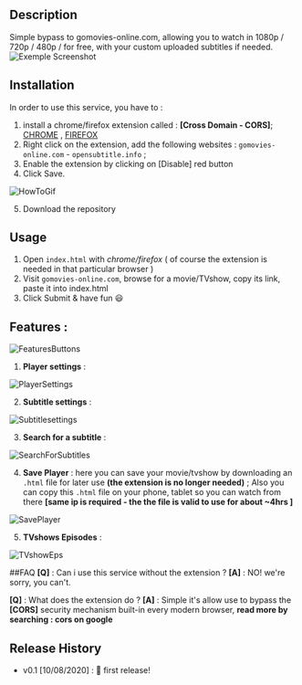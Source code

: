 ## Description
Simple bypass to gomovies-online.com, allowing you to watch in 1080p / 720p / 480p / for free, with your custom uploaded subtitles if needed.
![Exemple Screenshot](https://img.techpowerup.org/200810/screenshot-200.png)
## Installation
In order to use this service, you have to : 
1. install a chrome/firefox extension called : **[Cross Domain - CORS]**; [CHROME](https://chrome.google.com/webstore/detail/cross-domain-cors/mjhpgnbimicffchbodmgfnemoghjakai) , [FIREFOX](https://addons.mozilla.org/fr/firefox/addon/cross-domain-cors/)
2. Right click on the extension, add the following websites : ```gomovies-online.com``` - ```opensubtitle.info``` ; 
3. Enable the extension by clicking on [Disable] red button
4. Click Save.

![HowToGif](https://img.techpowerup.org/200810/cors-extension.gif)

5. Download the repository
## Usage
1. Open ```index.html``` with *chrome/firefox* ( of course the extension is needed in that particular browser )
2. Visit ```gomovies-online.com```, browse for a movie/TVshow, copy its link, paste it into index.html
3. Click Submit & have fun :smiley:
## Features : 
![FeaturesButtons](https://img.techpowerup.org/200810/screenshot-201.png)
1. **Player settings** : 

![PlayerSettings](https://img.techpowerup.org/200810/screenshot-202.png)

2. **Subtitle settings** : 

![Subtitlesettings](https://img.techpowerup.org/200810/screenshot-203.png)

3. **Search for a subtitle** : 

![SearchForSubtitles](https://img.techpowerup.org/200810/ezgif-com-optimize.gif)

4. **Save Player** : here you can save your movie/tvshow by downloading an ```.html``` file for later use **(the extension is no longer needed)** ; Also you can copy this ```.html``` file on your phone, tablet so you can watch from there **[same ip is required - the the file is valid to use for about ~4hrs ]**

![SavePlayer](https://img.techpowerup.org/200810/screenshot-204.png)

5. **TVshows Episodes** : 

![TVshowEps](https://img.techpowerup.org/200810/screenshot-205.png)

##FAQ
**[Q]** : Can i use this service without the extension ? 
**[A]** : NO! we're sorry, you can't.

**[Q]** : What does the extension do ?
**[A]** : Simple it's allow use to bypass the **[CORS]** security mechanism built-in every modern browser, **read more by searching : cors on google**
## Release History
- v0.1 [10/08/2020] : 🎉 first release!
